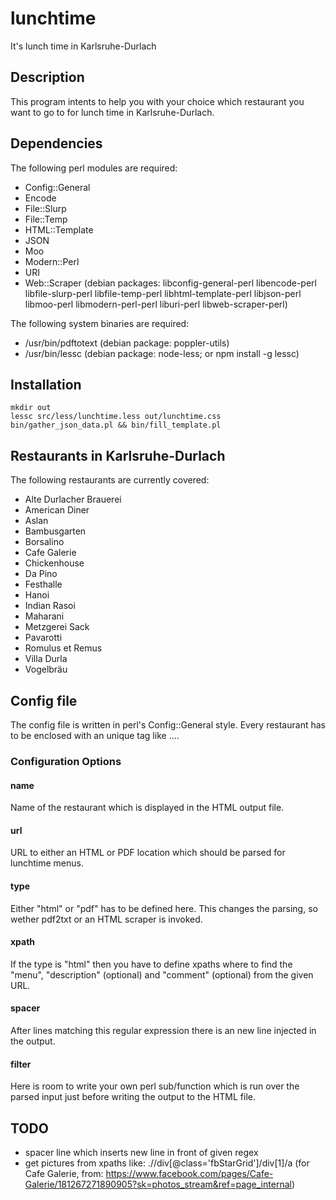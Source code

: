 # lunchtime

It's lunch time in Karlsruhe-Durlach

## Description

This program intents to help you with your choice which restaurant you want to go to for lunch time in Karlsruhe-Durlach.

## Dependencies

The following perl modules are required:
- Config::General
- Encode
- File::Slurp
- File::Temp
- HTML::Template
- JSON
- Moo
- Modern::Perl
- URI
- Web::Scraper
(debian packages: libconfig-general-perl libencode-perl libfile-slurp-perl libfile-temp-perl libhtml-template-perl libjson-perl libmoo-perl libmodern-perl-perl liburi-perl libweb-scraper-perl)

The following system binaries are required:
- /usr/bin/pdftotext (debian package: poppler-utils)
- /usr/bin/lessc (debian package: node-less; or npm install -g lessc)

## Installation

    mkdir out
    lessc src/less/lunchtime.less out/lunchtime.css
    bin/gather_json_data.pl && bin/fill_template.pl

## Restaurants in Karlsruhe-Durlach

The following restaurants are currently covered:

- Alte Durlacher Brauerei
- American Diner
- Aslan
- Bambusgarten
- Borsalino
- Cafe Galerie
- Chickenhouse
- Da Pino
- Festhalle
- Hanoi
- Indian Rasoi
- Maharani
- Metzgerei Sack
- Pavarotti
- Romulus et Remus
- Villa Durla
- Vogelbräu

## Config file

The config file is written in perl's Config::General style. Every restaurant has to be enclosed with an unique tag like <rimelin>...</rimelin>.

### Configuration Options

#### name

Name of the restaurant which is displayed in the HTML output file.

#### url

URL to either an HTML or PDF location which should be parsed for lunchtime menus.

#### type

Either "html" or "pdf" has to be defined here. This changes the parsing, so wether pdf2txt or an HTML scraper is invoked.

#### xpath

If the type is "html" then you have to define xpaths where to find the "menu", "description" (optional) and "comment" (optional) from the given URL.

#### spacer

After lines matching this regular expression there is an new line injected in the output.

#### filter

Here is room to write your own perl sub/function which is run over the parsed input just before writing the output to the HTML file.

## TODO

- spacer line which inserts new line in front of given regex
- get pictures from xpaths like: .//div[@class='fbStarGrid']/div[1]/a (for Cafe Galerie, from: https://www.facebook.com/pages/Cafe-Galerie/181267271890905?sk=photos_stream&ref=page_internal)
